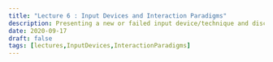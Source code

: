 ```yaml
---
title: "Lecture 6 : Input Devices and Interaction Paradigms"
description: Presenting a new or failed input device/technique and discussing about it.
date: 2020-09-17
draft: false
tags: [lectures,InputDevices,InteractionParadigms]
---
```


